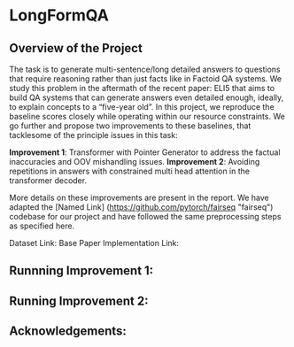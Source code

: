 # LongFormQA

## Overview of the Project

The task is to generate multi-sentence/long detailed answers to questions that require reasoning rather than just facts like in Factoid QA systems. We study this problem in the aftermath of the recent paper:  ELI5 that aims to build QA systems that can generate answers even detailed enough, ideally, to explain concepts to a “five-year old”. In this project, we reproduce the baseline scores closely while operating within our resource constraints.  We go further and propose two improvements to these baselines, that tacklesome of the principle issues in this task:

**Improvement 1**: Transformer with Pointer Generator to address the factual inaccuracies and OOV mishandling issues.
**Improvement 2**: Avoiding repetitions in answers with constrained multi head attention in the transformer decoder.


More details on these improvements are present in the report. We have adapted the [Named Link] (https://github.com/pytorch/fairseq "fairseq") codebase for our project and have followed the same preprocessing steps as specified here.

Dataset Link: 
Base Paper Implementation Link: 

## Runnning Improvement 1:

## Running Improvement 2:


## Acknowledgements:





